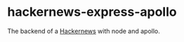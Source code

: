 # hackernews-express-apollo 

The backend of a [Hackernews][] with node and apollo.

[Hackernews]: https://news.ycombinator.com
